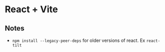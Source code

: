 # React + Vite

## Notes
- `npm install --legacy-peer-deps` for older versions of react. Ex `react-tilt`